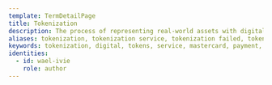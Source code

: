 ```yaml
---
template: TermDetailPage
title: Tokenization
description: The process of representing real-world assets with digital tokens.
aliases: tokenization, tokenization service​, tokenization failed​, tokenization payments​, tokenization of credit card data​, tokenization example​, mastercard tokenization​, tokenization payment processing​, how tokenization works
keywords: tokenization, digital, tokens, service, mastercard, payment, processing
identities:
  - id: wael-ivie
    role: author
---
```

